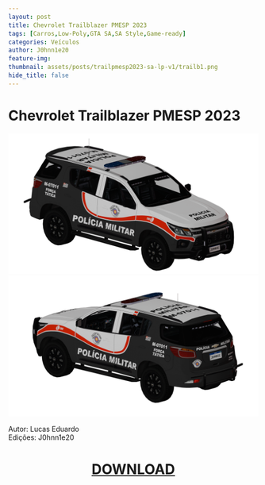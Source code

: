 ```yaml
---
layout: post
title: Chevrolet Trailblazer PMESP 2023
tags: [Carros,Low-Poly,GTA SA,SA Style,Game-ready]
categories: Veículos
author: J0hnn1e20
feature-img:
thumbnail: assets/posts/trailpmesp2023-sa-lp-v1/trailb1.png
hide_title: false
---
```


# Chevrolet Trailblazer PMESP 2023

![ChevyTrailPMESP2023](/assets/posts/trailpmesp2023-sa-lp-v1/trailb1.png)
![ChevyTrailPMESP2023](/assets/posts/trailpmesp2023-sa-lp-v1/trailb2.png)

Autor: Lucas Eduardo<br>
Edições: J0hnn1e20

<!--[Confira a Trailblazer usada como base aqui.](https://www.vulpercommunity.com.br/2024/11/gta-sa-trailblazer-2021-civil.html)-->
<!--Consulte nosso [EULA](https://j0hnn1e20.github.io/EULA.html) para obter informações legais detalhadas.-->

<h1 style="text-align: center; color: white;">
    <a href="/assets/posts/trailpmesp2023-sa-lp-v1/TrailblazerPMESP-2023-SA-v1.zip" download>DOWNLOAD</a>
<h1>